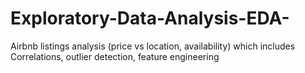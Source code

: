 # Exploratory-Data-Analysis-EDA-
 Airbnb listings analysis (price vs location, availability) which includes Correlations, outlier detection, feature engineering
